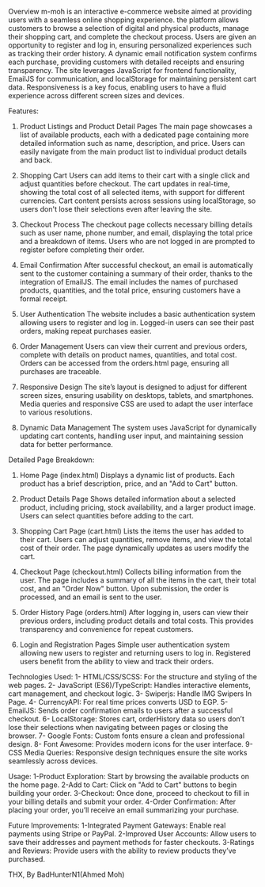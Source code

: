 Overview
m-moh is an interactive e-commerce website aimed at providing users with a seamless online shopping experience.
the platform allows customers to browse a selection of digital and physical products, manage their shopping cart, and complete the checkout process. Users are given an opportunity to register and log in, ensuring personalized experiences such as tracking their order history. A dynamic email notification system confirms each purchase, providing customers with detailed receipts and ensuring transparency.
The site leverages JavaScript for frontend functionality, EmailJS for communication, and localStorage for maintaining persistent cart data. Responsiveness is a key focus, enabling users to have a fluid experience across different screen sizes and devices.

Features:
1. Product Listings and Product Detail Pages
 The main page showcases a list of available products, each with a dedicated page containing more detailed information such as name, description, and price.
  Users can easily navigate from the main product list to individual product details and back.

3. Shopping Cart
 Users can add items to their cart with a single click and adjust quantities before checkout.
  The cart updates in real-time, showing the total cost of all selected items, with support for different currencies.
   Cart content persists across sessions using localStorage, so users don't lose their selections even after leaving the site.

5. Checkout Process
 The checkout page collects necessary billing details such as user name, phone number, and email, displaying the total price and a breakdown of items.
  Users who are not logged in are prompted to register before completing their order.

7. Email Confirmation
 After successful checkout, an email is automatically sent to the customer containing a summary of their order, thanks to the integration of EmailJS.
  The email includes the names of purchased products, quantities, and the total price, ensuring customers have a formal receipt.

8. User Authentication
 The website includes a basic authentication system allowing users to register and log in.
  Logged-in users can see their past orders, making repeat purchases easier.

9. Order Management
 Users can view their current and previous orders, complete with details on product names, quantities, and total cost.
  Orders can be accessed from the orders.html page, ensuring all purchases are traceable.

10. Responsive Design
 The site’s layout is designed to adjust for different screen sizes, ensuring usability on desktops, tablets, and smartphones.
  Media queries and responsive CSS are used to adapt the user interface to various resolutions.

11. Dynamic Data Management
 The system uses JavaScript for dynamically updating cart contents, handling user input, and maintaining session data for better performance.

Detailed Page Breakdown:
1. Home Page (index.html)
 Displays a dynamic list of products. Each product has a brief description, price, and an "Add to Cart" button.

2. Product Details Page
 Shows detailed information about a selected product, including pricing, stock availability, and a larger product image. Users can select quantities before adding to the cart.

3. Shopping Cart Page (cart.html)
 Lists the items the user has added to their cart. Users can adjust quantities, remove items, and view the total cost of their order. The page dynamically updates as users modify the cart.

4. Checkout Page (checkout.html)
 Collects billing information from the user. The page includes a summary of all the items in the cart, their total cost, and an "Order Now" button. Upon submission, the order is processed, and an email is sent to the user.

5. Order History Page (orders.html)
 After logging in, users can view their previous orders, including product details and total costs. This provides transparency and convenience for repeat customers.

6. Login and Registration Pages
 Simple user authentication system allowing new users to register and returning users to log in. Registered users benefit from the ability to view and track their orders.

Technologies Used:
1- HTML/CSS/SCSS: For the structure and styling of the web pages.
2- JavaScript (ES6)/TypeScript: Handles interactive elements, cart management, and checkout logic.
3- Swiperjs: Handle IMG Swipers In Page.
4- CurrencyAPI: For real time prices converts USD to EGP.
5- EmailJS: Sends order confirmation emails to users after a successful checkout.
6- LocalStorage: Stores cart, orderHistory data so users don’t lose their selections when navigating between pages or closing the browser.
7- Google Fonts: Custom fonts ensure a clean and professional design.
8- Font Awesome: Provides modern icons for the user interface.
9- CSS Media Queries: Responsive design techniques ensure the site works seamlessly across devices.

Usage:
1-Product Exploration: Start by browsing the available products on the home page.
2-Add to Cart: Click on "Add to Cart" buttons to begin building your order.
3-Checkout: Once done, proceed to checkout to fill in your billing details and submit your order.
4-Order Confirmation: After placing your order, you’ll receive an email summarizing your purchase.

Future Improvements:
1-Integrated Payment Gateways: Enable real payments using Stripe or PayPal.
2-Improved User Accounts: Allow users to save their addresses and payment methods for faster checkouts.
3-Ratings and Reviews: Provide users with the ability to review products they’ve purchased.

THX,
By BadHunterN1(Ahmed Moh)
